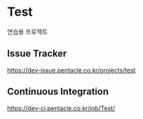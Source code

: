# Test
연습용 프로젝트

## Issue Tracker 
https://dev-issue.pentacle.co.kr/projects/test

## Continuous Integration
https://dev-ci.pentacle.co.kr/job/Test/


